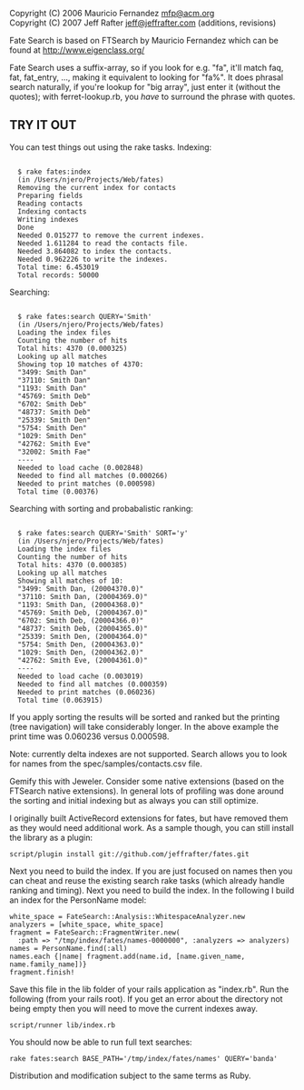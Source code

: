 Copyright (C) 2006 Mauricio Fernandez <mfp@acm.org><br/>
Copyright (C) 2007 Jeff Rafter <jeff@jeffrafter.com> (additions, revisions)

Fate Search is based on FTSearch by Mauricio Fernandez which can be
found at http://www.eigenclass.org/

Fate Search uses a suffix-array, so if you look for e.g. "fa", it'll match
faq, fat, fat_entry, ..., making it equivalent to looking for "fa%". It does 
phrasal search naturally, if you're lookup for "big array", just enter it 
(without the quotes); with ferret-lookup.rb, you *have* to surround the phrase 
with quotes.


TRY IT OUT
----------

You can test things out using the rake tasks. Indexing:

<pre><code>
  $ rake fates:index
  (in /Users/njero/Projects/Web/fates)
  Removing the current index for contacts
  Preparing fields
  Reading contacts
  Indexing contacts
  Writing indexes
  Done
  Needed 0.015277 to remove the current indexes.
  Needed 1.611284 to read the contacts file.
  Needed 3.864082 to index the contacts.
  Needed 0.962226 to write the indexes.
  Total time: 6.453019
  Total records: 50000
</code></pre>

Searching:

<pre><code>
  $ rake fates:search QUERY='Smith'
  (in /Users/njero/Projects/Web/fates)
  Loading the index files
  Counting the number of hits
  Total hits: 4370 (0.000325)
  Looking up all matches
  Showing top 10 matches of 4370:
  "3499: Smith Dan"
  "37110: Smith Dan"
  "1193: Smith Dan"
  "45769: Smith Deb"
  "6702: Smith Deb"
  "48737: Smith Deb"
  "25339: Smith Den"
  "5754: Smith Den"
  "1029: Smith Den"
  "42762: Smith Eve"
  "32002: Smith Fae"
  ----
  Needed to load cache (0.002848)
  Needed to find all matches (0.000266)
  Needed to print matches (0.000598)
  Total time (0.00376)
</code></pre>

Searching with sorting and probabalistic ranking:

<pre><code>
  $ rake fates:search QUERY='Smith' SORT='y'
  (in /Users/njero/Projects/Web/fates)
  Loading the index files
  Counting the number of hits
  Total hits: 4370 (0.000385)
  Looking up all matches
  Showing all matches of 10:
  "3499: Smith Dan, (20004370.0)"
  "37110: Smith Dan, (20004369.0)"
  "1193: Smith Dan, (20004368.0)"
  "45769: Smith Deb, (20004367.0)"
  "6702: Smith Deb, (20004366.0)"
  "48737: Smith Deb, (20004365.0)"
  "25339: Smith Den, (20004364.0)"
  "5754: Smith Den, (20004363.0)"
  "1029: Smith Den, (20004362.0)"
  "42762: Smith Eve, (20004361.0)"
  ----
  Needed to load cache (0.003019)
  Needed to find all matches (0.000359)
  Needed to print matches (0.060236)
  Total time (0.063915)
</code></pre>  

If you apply sorting the results will be sorted and ranked but the printing 
(tree navigation) will take considerably longer. In the above example the print
time was 0.060236 versus 0.000598.

Note: currently delta indexes are not supported. Search allows you to 
look for names from the spec/samples/contacts.csv file. 

Gemify this with Jeweler. Consider some native extensions (based on the FTSearch
native extensions). In general lots of profiling was done around the sorting
and  initial indexing but as always you can still optimize.

I originally built ActiveRecord extensions for fates, but have removed them as
they would need additional work. As a sample though, you can still install the
library as a plugin:

<pre><code>script/plugin install git://github.com/jeffrafter/fates.git
</code></pre>  

Next you need to build the index. If you are just focused on names then you can 
cheat and reuse the existing search rake tasks (which already handle ranking and 
timing). Next you need to build the index. In the following I build an index for 
the PersonName model:

<pre><code>white_space = FateSearch::Analysis::WhitespaceAnalyzer.new 
analyzers = [white_space, white_space]
fragment = FateSearch::FragmentWriter.new(
  :path => "/tmp/index/fates/names-0000000", :analyzers => analyzers)
names = PersonName.find(:all)
names.each {|name| fragment.add(name.id, [name.given_name, name.family_name])}
fragment.finish!
</code></pre>  

Save this file in the lib folder of your rails application as "index.rb". Run 
the following (from your rails root). If you get an error about the directory 
not being empty then you will need to move the current indexes away.

<pre><code>script/runner lib/index.rb
</code></pre>  

You should now be able to run full text searches:

<pre><code>rake fates:search BASE_PATH='/tmp/index/fates/names' QUERY='banda'
</code></pre>  

Distribution and modification subject to the same terms as Ruby.
